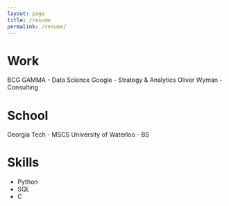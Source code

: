 ```yaml
---
layout: page
title: /resume
permalink: /resume/
---
```


# Work
BCG GAMMA - Data Science
Google - Strategy & Analytics
Oliver Wyman - Consulting

# School
Georgia Tech - MSCS
University of Waterloo - BS

# Skills
- Python
- SQL
- C